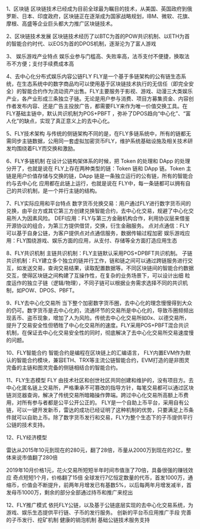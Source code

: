 1、区块链
区块链技术已经成为目前全球最为瞩目的技术，从美国、英国政府到俄罗斯、日本、印度政府，区块链正在逐渐成为国家战略规划，IBM、微软、花旗、摩根、高盛等企业巨头都大力推广区块链技术。

2、区块链技术发展
区块链技术经历了以BTC为首的POW共识机制、以ETH为首的智能合约时代、以EOS为首的DPOS机制，逐渐沦为了富人游戏

3、	娱乐游戏产业特点
娱乐业参与门槛高、失败率高，法币支付不便捷，换取法币不方便；支付手续费成本高

4、去中心化分布式娱乐内容公链FLY
FLY是一个基于多链架构的公有链生态系统，在生态系统中的数字商品均可以使用基于区块链技术执行的无信任（即完全安全）的智能合约作为流动资产出售。FLY主要服务于影视、游戏、动漫三大类娱乐产业，各产业形成三条独立子链。无论是用户参与消费、项目方募集资金、内容创作者发布内容、还是广告主投放广告，都需要FLY来作为唯一价值交换工具。在 FLY基础主链中，默认共识机制为POS+PBFT ，弥补了DPOS趋向“中心化”、“富人化”的缺点，实现了真正意义上的去中心化。

5、FLY技术架构
与传统的侧链架构不同的是，在FLY多链系统中，所有的链都无需同步主链数据，公用同一套虚拟加密货币FLY，维护系统基础设施及相关技术研发均围绕着FLY而交换和激励。

6、FLY多链机制
在设计公链构架体系的时候，把 Token 的处理和 DApp 的处理分开了，也就是说在 FLY上存在两种类型的链：Token 链和 DApp 链。Token 主链是用户价值存储与交换的链，DApp 链是一条独立运行的公有链，所有的智能合约与去中心化 应用都在此链上运行，也就是说在 FLY中，每一条链都可以拥有自己的共识机制，是一个并行主链的结构。

7、FLY实际应用和平台特点
数字货币兑换交易：用户通过FLY进行数字货币间的兑换，由平台方或其它第三方创建兑换智能合约，去中心化交易，规避了中心化交易所人为因素风险。
DEFI应用：FLY与第三方金融机构合作，利⽤协议层来借鉴开源协议的组合，为第三方提供借贷，交换，衍⽣金融服务。
点对点通信：FLY可以基于自身公链，为客户提供点对点通信服务，数据传输过程加密
娱乐游戏应用：FLY围绕游戏、娱乐方面的应用，从支付、存储等全方面打造应用生态

8、FLY共识机制
主链共识机制：FLY主链默认采用POS+DPBFT共识机制。
子链共识机制：FLY建立多个独立的链并行工作，链和链之间可以通过跨链服务进行交互，如发送交易，查询交易结果，读取配置数据等。不同区块链间的智能合约数据交互，使得区块链之间构建了互操作性，在复杂的业务场景下，可以设计出细 粒度运作的独立子链（逻辑/物理），不同子链可以根据业务需求选择不同的共识机制，如POW、DPOS、PBFT。

9、FLY去中心化交易所
当下整个加密数字货币圈，去中心化的理念慢慢得到大众的仍可。数字货币是去中心化的，流通环节的交易所是中心化的，导致币圈频频出现丢币、盗币现象，增加了人为风险。传统去中心化交易所如0x、以德交易所，提升了交易安全性但牺牲了中心化交易所的速度。FLY采用POS+PBFT混合共识机制，在保证去中心化交易安全性的同时，彻底解决了去中心化交易所交易速度慢的问题。

10、FLY智能合约
智能合约是编程在区块链上的汇编语言， FLY内置EVM作为默认的智能合约模块，兼容ETH、TRX等主流公链智能合约，EVM打造的是非图灵完备的主链和图灵完备的侧链相结合的智能合约。

11、FLY生态模型
FLY 由技术社区和创世社区共同创建和维护的，没有项目方。去中心化匿名链上交易所，严格秉承不可篡改的指导方针，每笔交易都可以通过区块链浏览器查询，解决了传统交易所暗箱操作弊端。跨过中心化交易所高额上币费用，对所有参与者都是公平公开公正的。
FLY是一个自助上币平台，采用自有公链，可以一键开发新币，雷达的成功已经证明了这种机制的优势，只要满足上币条件就可以自助上币。除了数字货币发行和交易，FLY为整个生态下的子币提供平行公链的技术支持。

12、FLY经济模型

雷达从2015年10元到现在的280元，翻了28倍，币量从2000万到现在的2亿，整体来说市值翻了280倍

2019年10月价格1元，花火交易所短短半年时间市值涨了70倍，具备很强的赚钱效应
奇点短短1个月，价格翻了15倍
全球发行7亿恒定数量的代币，首发1000万，通缩币，价值会不断提升，前两年月增发已有基数5%，以后每两年月增发减半，首发母币1000万，剩余的部分全部通过持币和推广来挖出

12、FLY推广模式
依托FLY公链，以及基于公链底层实现的去中心化交易系统，为游戏、娱乐生态提供平行链、子币的发行服务。
创新的平台币应用推广手段
完善的子币发行、挖矿机制
健康的销泡机制
基础公链技术服务支持
